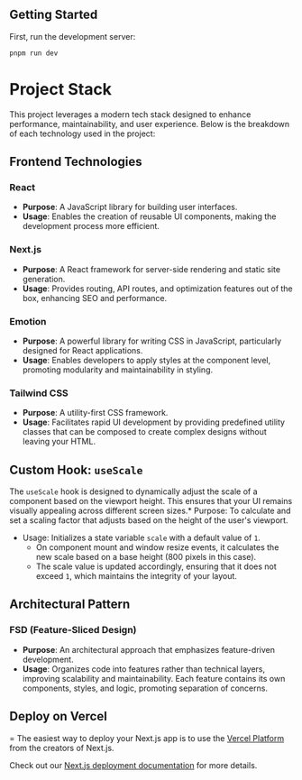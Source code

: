 ## Getting Started

First, run the development server:

```bash
pnpm run dev
```

# Project Stack

This project leverages a modern tech stack designed to enhance performance, maintainability, and
user experience. Below is the breakdown of each technology used in the project:

## Frontend Technologies

### React

- **Purpose**: A JavaScript library for building user interfaces.
- **Usage**: Enables the creation of reusable UI components, making the development process more
  efficient.

### Next.js

- **Purpose**: A React framework for server-side rendering and static site generation.
- **Usage**: Provides routing, API routes, and optimization features out of the box, enhancing SEO
  and performance.

### Emotion

- **Purpose**: A powerful library for writing CSS in JavaScript, particularly designed for React
  applications.
- **Usage**: Enables developers to apply styles at the component level, promoting modularity and
  maintainability in styling.

### Tailwind CSS

- **Purpose**: A utility-first CSS framework.
- **Usage**: Facilitates rapid UI development by providing predefined utility classes that can be
  composed to create complex designs without leaving your HTML.

## Custom Hook: `useScale`

The `useScale` hook is designed to dynamically adjust the scale of a component based on the viewport
height. This ensures that your UI remains visually appealing across different screen sizes.\*
Purpose: To calculate and set a scaling factor that adjusts based on the height of the user's
viewport.

- Usage: Initializes a state variable `scale` with a default value of `1`.
  - On component mount and window resize events, it calculates the new scale based on a base height
    (800 pixels in this case).
  - The scale value is updated accordingly, ensuring that it does not exceed `1`, which maintains
    the integrity of your layout.

## Architectural Pattern

### FSD (Feature-Sliced Design)

- **Purpose**: An architectural approach that emphasizes feature-driven development.
- **Usage**: Organizes code into features rather than technical layers, improving scalability and
  maintainability. Each feature contains its own components, styles, and logic, promoting separation
  of concerns.

## Deploy on Vercel

= The easiest way to deploy your Next.js app is to use the
[Vercel Platform](https://vercel.com/new?utm_medium=default-template&filter=next.js&utm_source=create-next-app&utm_campaign=create-next-app-readme)
from the creators of Next.js.

Check out our
[Next.js deployment documentation](https://nextjs.org/docs/app/building-your-application/deploying)
for more details.
